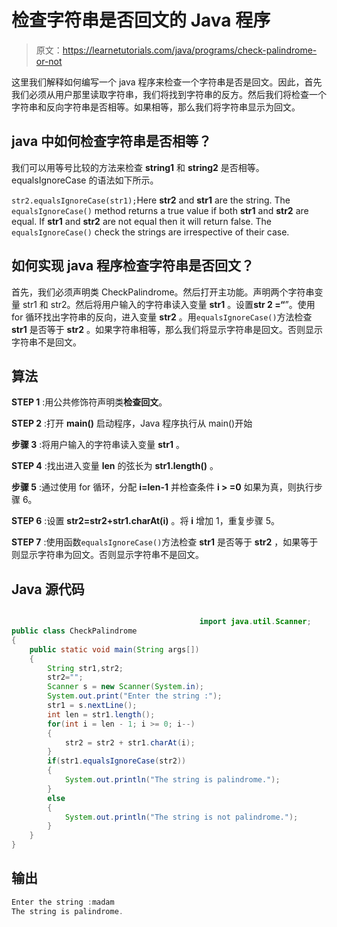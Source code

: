 # 检查字符串是否回文的 Java 程序

> 原文：<https://learnetutorials.com/java/programs/check-palindrome-or-not>

这里我们解释如何编写一个 java 程序来检查一个字符串是否是回文。因此，首先我们必须从用户那里读取字符串，我们将找到字符串的反方。然后我们将检查一个字符串和反向字符串是否相等。如果相等，那么我们将字符串显示为回文。

## java 中如何检查字符串是否相等？

我们可以用等号比较的方法来检查 **string1** 和 **string2** 是否相等。equalsIgnoreCase 的语法如下所示。

`str2.equalsIgnoreCase(str1);`Here **str2** and **str1** are the string. The `equalsIgnoreCase()` method returns a true value if both **str1** and **str2** are equal. If **str1** and **str2** are not equal then it will return false. The `equalsIgnoreCase()` check the strings are irrespective of their case.

## 如何实现 java 程序检查字符串是否回文？

首先，我们必须声明类 CheckPalindrome。然后打开主功能。声明两个字符串变量 str1 和 str2。然后将用户输入的字符串读入变量 **str1** 。设置**str 2 =“**”。使用 for 循环找出字符串的反向，进入变量 **str2** 。用`equalsIgnoreCase()`方法检查 **str1** 是否等于 **str2** 。如果字符串相等，那么我们将显示字符串是回文。否则显示字符串不是回文。

## 算法

**STEP 1** :用公共修饰符声明类**检查回文**。

**STEP 2** :打开 **main()** 启动程序，Java 程序执行从 main()开始

**步骤 3** :将用户输入的字符串读入变量 **str1** 。

**STEP 4** :找出进入变量 **len** 的弦长为 **str1.length()** 。

**步骤 5** :通过使用 for 循环，分配 **i=len-1** 并检查条件 **i > =0** 如果为真，则执行步骤 6。

**STEP 6** :设置 **str2=str2+str1.charAt(i)** 。将 **i** 增加 1，重复步骤 5。

**STEP 7** :使用函数`equalsIgnoreCase()`方法检查 **str1** 是否等于 **str2** ，如果等于则显示字符串为回文。否则显示字符串不是回文。

## Java 源代码

```java

                                          import java.util.Scanner;
public class CheckPalindrome
{
    public static void main(String args[])
    {
        String str1,str2;
        str2="";
        Scanner s = new Scanner(System.in);
        System.out.print("Enter the string :");
        str1 = s.nextLine();
        int len = str1.length();
        for(int i = len - 1; i >= 0; i--)
        {
            str2 = str2 + str1.charAt(i);
        }
        if(str1.equalsIgnoreCase(str2))
        {
            System.out.println("The string is palindrome.");
        }
        else
        {
            System.out.println("The string is not palindrome.");
        }
    }
}

```

## 输出

```java
Enter the string :madam
The string is palindrome.
```